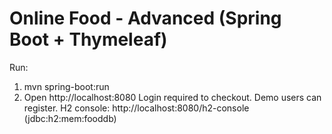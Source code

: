 # Online Food - Advanced (Spring Boot + Thymeleaf)
Run:
1. mvn spring-boot:run
2. Open http://localhost:8080
Login required to checkout. Demo users can register.
H2 console: http://localhost:8080/h2-console (jdbc:h2:mem:fooddb)
